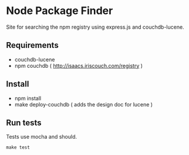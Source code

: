 # Node Package Finder

Site for searching the npm registry using express.js and couchdb-lucene.

## Requirements

- couchdb-lucene
- npm couchdb ( http://isaacs.iriscouch.com/registry )

## Install

- npm install
- make deploy-couchdb ( adds the design doc for lucene )


## Run tests

Tests use mocha and should.

``` shell
make test
```
